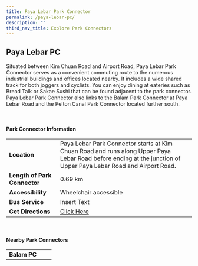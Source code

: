 ```yaml
---
title: Paya Lebar Park Connector
permalink: /paya-lebar-pc/
description: ""
third_nav_title: Explore Park Connectors
---
```

## Paya Lebar PC

Situated between Kim Chuan Road and Airport Road, Paya Lebar Park Connector serves as a convenient commuting route to the numerous industrial buildings and offices located nearby. It includes a wide shared track for both joggers and cyclists. You can enjoy dining at eateries such as Bread Talk or Sakae Sushi that can be found adjacent to the park connector. Paya Lebar Park Connector also links to the Balam Park Connector at Paya Lebar Road and the Pelton Canal Park Connector located further south.

<br>

#### Park Connector Information

|  |  |  |
| -------- | -------- | -------- |
| **Location** | Paya Lebar Park Connector starts at Kim Chuan Road and runs along Upper Paya Lebar Road before ending at the junction of Upper Paya Lebar Road and Airport Road. |  |
| **Length of Park Connector** | 0.69 km   |  |
| **Accessibility** | Wheelchair accessible | |
| **Bus Service** | Insert Text | |
| **Get Directions** |  [Click Here](https://www.onemap.gov.sg/main/v2/?lat=1.3339374891718676&amp;lng=103.88928205641793) | |

<br>

#### Nearby Park Connectors

|   |  |  |
| -------- | -------- | -------- |
| **Balam PC** | | |